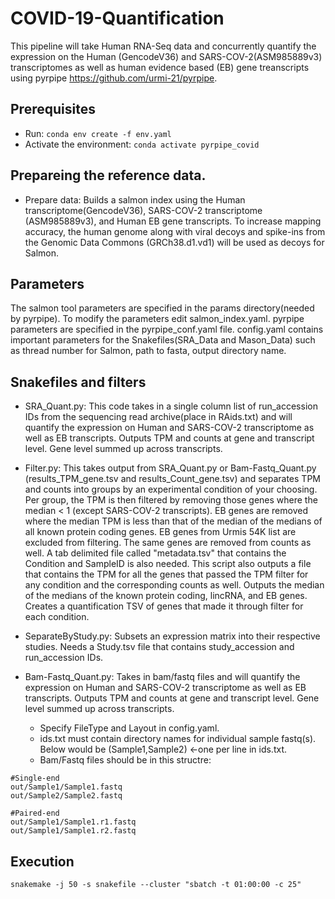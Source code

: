 # COVID-19-Quantification
This pipeline will take Human RNA-Seq data and concurrently quantify the expression on the Human (GencodeV36) and SARS-COV-2(ASM985889v3) transcriptomes as well as human evidence based (EB) gene treanscripts using pyrpipe https://github.com/urmi-21/pyrpipe.

## Prerequisites
* Run: `conda env create -f env.yaml`
* Activate the environment: `conda activate pyrpipe_covid`


## Prepareing the reference data. 
* Prepare data: Builds a salmon index using the Human transcriptome(GencodeV36), SARS-COV-2 transcriptome (ASM985889v3), and Human EB gene transcripts. To increase mapping accuracy, the human genome along with viral decoys and spike-ins from the Genomic Data Commons (GRCh38.d1.vd1) will be used as decoys for Salmon.


## Parameters
The salmon tool parameters are specified in the params directory(needed by pyrpipe). To modify the parameters edit salmon_index.yaml. pyrpipe parameters are specified in the pyrpipe_conf.yaml file. config.yaml contains important parameters for the Snakefiles(SRA_Data and Mason_Data) such as thread number for Salmon, path to fasta, output directory name. 


## Snakefiles and filters
* SRA_Quant.py: This code takes in a single column list of run_accession IDs from the sequencing read archive(place in RAids.txt) and will quantify the expression on Human and SARS-COV-2 transcriptome as well as EB transcripts. Outputs TPM and counts at gene and transcript level. Gene level summed up across transcripts. 

* Filter.py: This takes output from SRA_Quant.py or Bam-Fastq_Quant.py (results_TPM_gene.tsv and results_Count_gene.tsv) and separates TPM and counts into groups by an experimental condition of your choosing. Per group, the TPM is then filtered by removing those genes where the median < 1 (except SARS-COV-2 transcripts).  EB genes are removed where the median TPM is less than that of the median of the medians of all known protein coding genes. EB genes from Urmis 54K list are excluded from filtering. The same genes are removed from counts as well. A tab delimited file called "metadata.tsv" that contains the Condition and SampleID is also needed. This script also outputs a file that contains the TPM for all the genes that passed the TPM filter for any condition and the corresponding counts as well. Outputs the median of the medians of the known protein coding, lincRNA, and EB genes. Creates a quantification TSV of genes that made it through filter for each condition. 

* SeparateByStudy.py: Subsets an expression matrix into their respective studies. Needs a Study.tsv file that contains study_accession and run_accession IDs.
 
* Bam-Fastq_Quant.py: Takes in bam/fastq files and will quantify the expression on Human and SARS-COV-2 transcriptome as well as EB transcripts. Outputs TPM and counts at gene and transcript level. Gene level summed up across transcripts. 

  * Specify FileType and Layout in config.yaml.
  * ids.txt must contain directory names for individual sample fastq(s). Below would be (Sample1,Sample2) <-one per line in ids.txt. 
  * Bam/Fastq files should be in this structre:
```
#Single-end
out/Sample1/Sample1.fastq
out/Sample2/Sample2.fastq

#Paired-end
out/Sample1/Sample1.r1.fastq
out/Sample1/Sample1.r2.fastq
```



## Execution
```
snakemake -j 50 -s snakefile --cluster "sbatch -t 01:00:00 -c 25"
```






